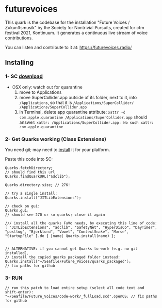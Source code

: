 # futurevoices

This quark is the codebase for the installation "Future Voices / Zukunftsmusik" by the Society for Nontrivial Pursuits, created for ctm festival 2021, Kontinuum. 
It generates a continuous live stream of voice contributions. 

You can listen and contribute to it at: https://futurevoices.radio/

## Installing
### 1- SC [download](https://supercollider.github.io/download)
-  OSX only: watch out for quarantine
	1. move to Applications
	2. move SuperCollider.app outside of its folder, next to it,
	 into `/Applications`, so that it is
		`/Applications/SuperCollider/
		/Applications/SuperCollider.app`
	3. in Terminal, delete app quarantine attribute:
		`xattr -d com.apple.quarantine /Applications/SuperCollider.app`
		should answer:
		`xattr: /Applications/SuperCollider.app: No such xattr: com.apple.quarantine`

### 2- Get Quarks working (Class Extensions)

You need git; may need to [install](https://git-scm.com/) it for your platform.

Paste this code into SC:
```
Quarks.fetchDirectory;
// should find this url
Quarks.findQuarkURL("adclib");

Quarks.directory.size; // 276!

// try a single install:
Quarks.install("JITLibExtensions");

// check on gui:
Quarks.gui;
// should see 270 or so quarks; close it again

/// install all the quarks FuVo needs, by executing this line of code:
[ "JITLibExtensions", "adclib", "SafetyNet", "HyperDisCo", "DayTimer", "postlog", "Bjorklund", "Vowel", "ContextSnake", "Morse", "StartupFile" ].do { |name| Quarks.install(name) };


// ALTERNATIVE: if you cannot get Quarks to work (e.g. no git installed),
// install the copied quarks_packaged folder instead:
Quarks.install("~/Seafile/Future_Voices/quarks_packaged");
// fix paths for github
```

### 3- RUN
```
// run this patch to load entire setup (select all code text and shift-enter):
"~/Seafile/Future_Voices/code-work/_fullLoad.scd".openOS; // fix paths for github
```

